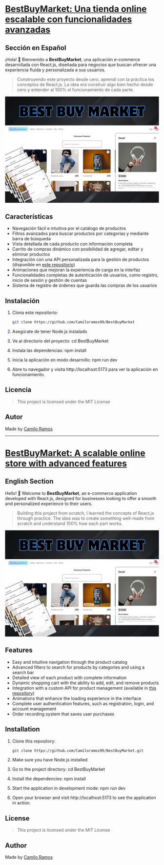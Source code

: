 # [BestBuyMarket: Una tienda online escalable con funcionalidades avanzadas](https://bestbuymarket.netlify.app/)

## Sección en Español

¡Hola! 👋 Bienvenido a **BestBuyMarket**, una aplicación e-commerce desarrollada con React.js, diseñada para negocios que buscan ofrecer una experiencia fluida y personalizada a sus usuarios.

> Construyendo este proyecto desde cero, aprendí con la práctica los conceptos de React.js. La idea era construir algo bien hecho desde cero y entender al 100% el funcionamiento de cada parte.

![Imagen del Proyecto](https://github.com/Camiloramos99/CamiloRamosPortfolio/blob/main/assets/images/portfolio-03.png)

## Características 
- Navegación fácil e intuitiva por el catálogo de productos
- Filtros avanzados para buscar productos por categorías y mediante barra de búsqueda
- Vista detallada de cada producto con información completa
- Carrito de compras dinámico con posibilidad de agregar, editar y eliminar productos
- Integración con una API personalizada para la gestión de productos (disponible en [este repositorio](https://github.com/Camiloramos99/TestStoreAPI))
- Animaciones que mejoran la experiencia de carga en la interfaz
- Funcionalidades completas de autenticación de usuarios, como registro, inicio de sesión y gestión de cuentas
- Sistema de registro de órdenes que guarda las compras de los usuarios

## Instalación
1. Clona este repositorio:
   ```bash
   git clone https://github.com/Camiloramos99/BestBuyMarket
2. Asegúrate de tener Node.js instalado

3. Ve al directorio del proyecto:
   cd BestBuyMarket
4. Instala las dependencias:
   npm install
5. Inicia la aplicación en modo desarrollo:
   npm run dev
6. Abre tu navegador y visita http://localhost:5173 para ver la aplicación en funcionamiento.
   
## Licencia
> This project is licensed under the MIT License

## Autor
Made by [Camilo Ramos](https://www.linkedin.com/in/camilo-ramos-ba40711a2/)

--------------------------------------------------------------------------------------------------------------------------------------------

# [BestBuyMarket: A scalable online store with advanced features](https://bestbuymarket.netlify.app/)

## English Section

Hello! 👋 Welcome to **BestBuyMarket**, an e-commerce application developed with React.js, designed for businesses looking to offer a smooth and personalized experience to their users.

> Building this project from scratch, I learned the concepts of React.js through practice. The idea was to create something well-made from scratch and understand 100% how each part works.

![Project Image](https://github.com/Camiloramos99/CamiloRamosPortfolio/blob/main/assets/images/portfolio-03.png)

## Features
- Easy and intuitive navigation through the product catalog
- Advanced filters to search for products by categories and using a search bar
- Detailed view of each product with complete information
- Dynamic shopping cart with the ability to add, edit, and remove products
- Integration with a custom API for product management (available in [this repository](https://github.com/Camiloramos99/TestStoreAPI))
- Animations that enhance the loading experience in the interface
- Complete user authentication features, such as registration, login, and account management
- Order recording system that saves user purchases

## Installation
1. Clone this repository:
   ```bash
   git clone https://github.com/Camiloramos99/BestBuyMarket.git
2. Make sure you have Node.js installed

3. Go to the project directory:
   cd BestBuyMarket
4. Install the dependencies:
   npm install
5. Start the application in development mode:
   npm run dev
6. Open your browser and visit http://localhost:5173 to see the application in action.

## License
> This project is licensed under the MIT License

## Author
Made by [Camilo Ramos](https://www.linkedin.com/in/camilo-ramos-ba40711a2/)
